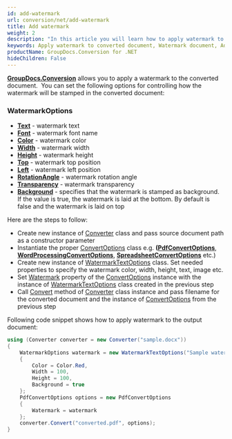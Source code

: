 ```yaml
---
id: add-watermark
url: conversion/net/add-watermark
title: Add watermark
weight: 2
description: "In this article you will learn how to apply watermark to document pages when convert document with GroupDocs.Conversion for .NET API."
keywords: Apply watermark to converted document, Watermark document, Add page watermark, Apply watermark, convert document
productName: GroupDocs.Conversion for .NET
hideChildren: False
---
```

**[GroupDocs.Conversion](https://products.groupdocs.com/conversion/net)** allows you to apply a watermark to the converted document.  You can set the following options for controlling how the watermark will be stamped in the converted document:

### WatermarkOptions

* **[Text](https://reference.groupdocs.com/conversion/net/groupdocs.conversion.options.convert/watermarktextoptions/text)** - watermark text
* **[Font](https://reference.groupdocs.com/conversion/net/groupdocs.conversion.options.convert/watermarktextoptions/watermarkfont)** - watermark font name
* **[Color](https://reference.groupdocs.com/conversion/net/groupdocs.conversion.options.convert/watermarktextoptions/color)** - watermark color
* **[Width](https://reference.groupdocs.com/conversion/net/groupdocs.conversion.options.convert/watermarkoptions/width)** - watermark width
* **[Height](https://reference.groupdocs.com/conversion/net/groupdocs.conversion.options.convert/watermarkoptions/height)** - watermark height
* **[Top](https://reference.groupdocs.com/conversion/net/groupdocs.conversion.options.convert/watermarkoptions/top/)** - watermark top position
* **[Left](https://reference.groupdocs.com/conversion/net/groupdocs.conversion.options.convert/watermarkoptions/left)** - watermark left position
* **[RotationAngle](https://reference.groupdocs.com/conversion/net/groupdocs.conversion.options.convert/watermarkoptions/rotationangle)** - watermark rotation angle
* **[Transparency](https://reference.groupdocs.com/conversion/net/groupdocs.conversion.options.convert/watermarkoptions/transparency)** - watermark transparency
* **[Background](https://reference.groupdocs.com/conversion/net/groupdocs.conversion.options.convert/watermarkoptions/background)** - specifies that the watermark is stamped as background. If the value is true, the watermark is laid at the bottom. By default is false and the watermark is laid on top

Here are the steps to follow:

* Create new instance of [Converter](https://reference.groupdocs.com/conversion/net/groupdocs.conversion/converter) class and pass source document path as a constructor parameter
* Instantiate the proper [ConvertOptions](https://reference.groupdocs.com/conversion/net/groupdocs.conversion.options.convert/convertoptions) class e.g. **([PdfConvertOptions](https://reference.groupdocs.com/conversion/net/groupdocs.conversion.options.convert/pdfconvertoptions)**, **[WordProcessingConvertOptions](https://reference.groupdocs.com/conversion/net/groupdocs.conversion.options.convert/wordprocessingconvertoptions)**, **[SpreadsheetConvertOptions](https://reference.groupdocs.com/conversion/net/groupdocs.conversion.options.convert/spreadsheetconvertoptions)** etc.)
* Create new instance of [WatermarkTextOptions](https://reference.groupdocs.com/conversion/net/groupdocs.conversion.options.convert/watermarktextoptions) class. Set needed properties to specify the watermark color, width, height, text, image etc.
* Set [Watermark](https://reference.groupdocs.com/conversion/net/groupdocs.conversion.options.convert/commonconvertoptions-1/watermark) property of the [ConvertOptions](https://reference.groupdocs.com/conversion/net/groupdocs.conversion.options.convert/convertoptions) instance with the instance of [WatermarkTextOptions](https://reference.groupdocs.com/conversion/net/groupdocs.conversion.options.convert/watermarktextoptions) class created in the previous step
* Call [Convert](https://reference.groupdocs.com/conversion/net/groupdocs.conversion/converter/convert) method of [Converter](https://reference.groupdocs.com/conversion/net/groupdocs.conversion/converter) class instance and pass filename for the converted document and the instance of [ConvertOptions](https://reference.groupdocs.com/conversion/net/groupdocs.conversion.options.convert/convertoptions) from the previous step

Following code snippet shows how to apply watermark to the output document:

```csharp
using (Converter converter = new Converter("sample.docx"))
{
    WatermarkOptions watermark = new WatermarkTextOptions("Sample watermark")
    {
        Color = Color.Red,
        Width = 100,
        Height = 100,
        Background = true
    };
    PdfConvertOptions options = new PdfConvertOptions
    {
        Watermark = watermark
    };
    converter.Convert("converted.pdf", options);
}
```

